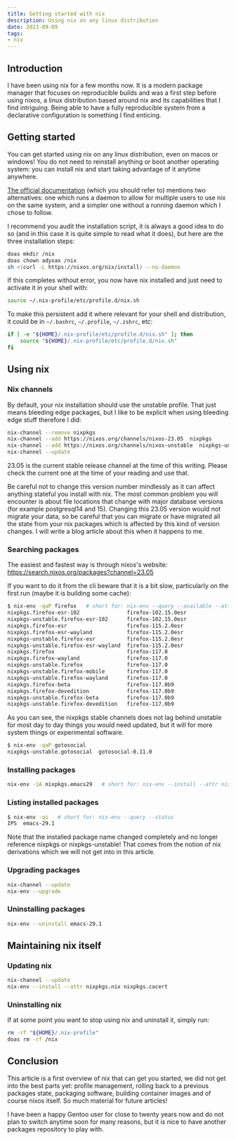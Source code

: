 ```yaml
---
title: Getting started with nix
description: Using nix on any linux distribution
date: 2023-09-09
tags:
- nix
---
```


## Introduction

I have been using nix for a few months now. It is a modern package manager that focuses on reproducible builds and was a first step before using nixos, a linux distribution based around nix and its capabilities that I find intriguing. Being able to have a fully reproducible system from a declarative configuration is something I find enticing.

## Getting started

You can get started using nix on any linux distribution, even on macos or windows! You do not need to reinstall anything or boot another operating system: you can install nix and start taking advantage of it anytime anywhere.

[The official documentation](https://nixos.org/download) (which you should refer to) mentions two alternatives: one which runs a daemon to allow for multiple users to use nix on the same system, and a simpler one without a running daemon which I chose to follow.

I recommend you audit the installation script, it is always a good idea to do so (and in this case it is quite simple to read what it does), but here are the three installation steps:
```sh
doas mkdir /nix
doas chown adyxax /nix
sh <(curl -L https://nixos.org/nix/install) --no-daemon
```

If this completes without error, you now have nix installed and just need to activate it in your shell with:
```sh
source ~/.nix-profile/etc/profile.d/nix.sh
```

To make this persistent add it where relevant for your shell and distribution, it could be in `~/.bashrc`, `~/.profile`, `~/.zshrc`, etc:
```sh
if [ -e "${HOME}/.nix-profile/etc/profile.d/nix.sh" ]; then
	source "${HOME}/.nix-profile/etc/profile.d/nix.sh"
fi
```

## Using nix

### Nix channels

By default, your nix installation should use the unstable profile. That just means bleeding edge packages, but I like to be explicit when using bleeding edge stuff therefore I did:
```sh
nix-channel --remove nixpkgs
nix-channel --add https://nixos.org/channels/nixos-23.05  nixpkgs
nix-channel --add https://nixos.org/channels/nixos-unstable  nixpkgs-unstable
nix-channel --update
```

23.05 is the current stable release channel at the time of this writing. Please check the current one at the time of your reading and use that.

Be careful not to change this version number mindlessly as it can affect anything stateful you install with nix. The most common problem you will encounter is about file locations that change with major database versions (for example postgresql14 and 15). Changing this 23.05 version would not migrate your data, so be careful that you can migrate or have migrated all the state from your nix packages which is affected by this kind of version changes. I will write a blog article about this when it happens to me.

### Searching packages

The easiest and fastest way is through nixos's website: https://search.nixos.org/packages?channel=23.05

If you want to do it from the cli beware that it is a bit slow, particularly on the first run (maybe it is building some cache):
```sh
$ nix-env -qaP firefox   # short for: nix-env --query --available --attr-path firefox
nixpkgs.firefox-esr-102               firefox-102.15.0esr
nixpkgs-unstable.firefox-esr-102      firefox-102.15.0esr
nixpkgs.firefox-esr                   firefox-115.2.0esr
nixpkgs.firefox-esr-wayland           firefox-115.2.0esr
nixpkgs-unstable.firefox-esr          firefox-115.2.0esr
nixpkgs-unstable.firefox-esr-wayland  firefox-115.2.0esr
nixpkgs.firefox                       firefox-117.0
nixpkgs.firefox-wayland               firefox-117.0
nixpkgs-unstable.firefox              firefox-117.0
nixpkgs-unstable.firefox-mobile       firefox-117.0
nixpkgs-unstable.firefox-wayland      firefox-117.0
nixpkgs.firefox-beta                  firefox-117.0b9
nixpkgs.firefox-devedition            firefox-117.0b9
nixpkgs-unstable.firefox-beta         firefox-117.0b9
nixpkgs-unstable.firefox-devedition   firefox-117.0b9
```

As you can see, the nixpkgs stable channels does not lag behind unstable for most day to day things you would need updated, but it will for more system things or experimental software.
```sh
$ nix-env -qaP gotosocial
nixpkgs-unstable.gotosocial  gotosocial-0.11.0
```

### Installing packages

```sh
nix-env -iA nixpkgs.emacs29   # short for: nix-env --install --attr nixpkgs.emacs29
```

### Listing installed packages

```sh
$ nix-env -qs   # short for: nix-env --query --status
IPS  emacs-29.1
```

Note that the installed package name changed completely and no longer reference nixpkgs or nixpkgs-unstable! That comes from the notion of nix derivations which we will not get into in this article.

### Upgrading packages

```sh
nix-channel --update
nix-env --upgrade
```

### Uninstalling packages

```sh
nix-env --uninstall emacs-29.1
```

## Maintaining nix itself

### Updating nix

```sh
nix-channel --update
nix-env --install --attr nixpkgs.nix nixpkgs.cacert
```

### Uninstalling nix

If at some point you want to stop using nix and uninstall it, simply run:
```sh
rm -rf "${HOME}/.nix-profile"
doas rm -rf /nix
```

## Conclusion

This article is a first overview of nix that can get you started, we did not get into the best parts yet: profile management, rolling back to a previous packages state, packaging software, building container images and of course nixos itself. So much material for future articles!

I have been a happy Gentoo user for close to twenty years now and do not plan to switch anytime soon for many reasons, but it is nice to have another packages repository to play with.
